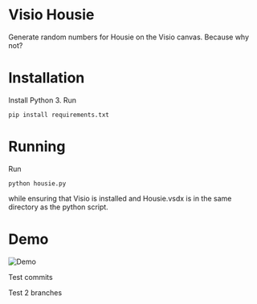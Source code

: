 Visio Housie
===

Generate random numbers for Housie on the Visio canvas. Because why not?

# Installation
Install Python 3. Run

    pip install requirements.txt

# Running
Run

    python housie.py

while ensuring that Visio is installed and Housie.vsdx is in the same directory as the python script.

# Demo
![Demo](https://i.imgur.com/tsCbHOp.gif)

Test commits

Test 2 branches